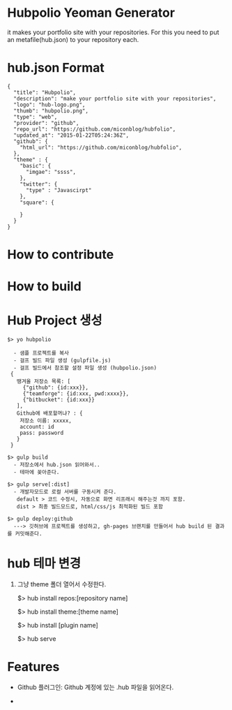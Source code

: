 # Hubpolio Yeoman Generator
it makes your portfolio site with your repositories. For this you need to put an metafile(hub.json) to your repository each.

# hub.json Format
    { 
      "title": "Hubpolio",
      "description": "make your portfolio site with your repositories",
      "logo": "hub-logo.png",
      "thumb": "hubpolio.png",
      "type": "web",
      "provider": "github",
      "repo_url": "https://github.com/miconblog/hubfolio",
      "updated_at": "2015-01-22T05:24:36Z",
      "github": {
        "html_url": "https://github.com/miconblog/hubfolio",
      },
      "theme" : {
        "basic": {
          "imgae": "ssss",
        },
        "twitter": {
          "type" : "Javascirpt"
        },
        "square": {
          
        }
      }
    }

# How to contribute


# How to build


# Hub Project 생성
    $> yo hubpolio

      - 샘플 프로젝트를 복사 
      - 걸프 빌드 파일 생성 (gulpfile.js)
      - 걸프 빌드에서 참조할 설정 파일 생성 (hubpolio.json)
     {
       땡겨올 저장소 목록: [
         {"github": {id:xxx}},
         {"teamforge": {id:xxx, pwd:xxxx}},
         {"bitbucket": {id:xxx}}
       ],
       Github에 배포할꺼냐? : {
        저장소 이름: xxxxx,
        account: id
        pass: password
       }
     }

    $> gulp build
      - 저장소에서 hub.json 읽어와서..
      - 테마에 꽂아준다. 

    $> gulp serve[:dist]
      - 개발자모드로 로컬 서버를 구동시켜 준다. 
       default > 코드 수정시, 자동으로 화면 리프래시 해주는것 까지 포함. 
       dist > 최종 빌드모드로, html/css/js 최적화된 빌드 포함 

    $> gulp deploy:github
      ---> 깃허브에 프로젝트를 생성하고, gh-pages 브랜치를 만들어서 hub build 된 결과를 커밋해준다. 

# hub 테마 변경
 1. 그냥 theme 폴더 열어서 수정한다. 



    $> hub install repos:[repository name] 
  
    $> hub install theme:[theme name]


    $> hub install [plugin name]


    $> hub serve



# Features
 - Github 플러그인: Github 계정에 있는 .hub 파일을 읽어온다. 

 - 